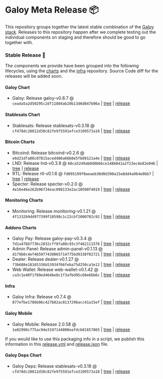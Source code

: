 # Galoy Meta Release 📦

This repository groups together the latest stable combination of the [Galoy stack](https://github.com/GaloyMoney/awesome-galoy#tech-components). 
Releases to this repository happen after we complete testing out the individual components on staging and therefore should be good to go together with.

### Stable Release 🎉

The components we provide have been grouped into the following lifecycles, using the [charts](https://github.com/GaloyMoney/charts) and the [infra](https://github.com/GaloyMoney/galoy-infra) repository. 
Source Code diff for the releases will be added soon.

#### Galoy Chart
- Galoy: Release galoy-v0.8.7 @ `ceada5a2d50295c2df11884ab20b13d6d847b06a` | [tree](https://github.com/GaloyMoney/charts/tree/ceada5a2d50295c2df11884ab20b13d6d847b06a/charts/galoy) | [release](https://github.com/GaloyMoney/charts/releases/tag/galoy-v0.8.7)

#### Stablesats Chart
- Stablesats: Release stablesats-v0.3.18 @ `cf478dc28812d38c82fe975591efce3109573a18` | [tree](https://github.com/GaloyMoney/charts/tree/cf478dc28812d38c82fe975591efce3109573a18/charts/stablesats) | [release](https://github.com/GaloyMoney/charts/releases/tag/stablesats-v0.3.18)

#### Bitcoin Charts
- Bitcoind: Release bitcoind-v0.2.6 @ `e6d21dfa08c07815aced486a66b0e5fb89121a4e` | [tree](https://github.com/GaloyMoney/charts/tree/e6d21dfa08c07815aced486a66b0e5fb89121a4e/charts/bitcoind) | [release](https://github.com/GaloyMoney/charts/releases/tag/bitcoind-v0.2.6)
- LND: Release lnd-v0.3.9 @ `60ca5249ab0d8b66ce148b041a2f23ec4e82e046` | [tree](https://github.com/GaloyMoney/charts/tree/60ca5249ab0d8b66ce148b041a2f23ec4e82e046/charts/lnd) | [release](https://github.com/GaloyMoney/charts/releases/tag/lnd-v0.3.9)
- RTL: Release rtl-v0.1.6 @ `fd095199f0aeaeb30d0d390a15e8dd4a964e0bb7` | [tree](https://github.com/GaloyMoney/charts/tree/fd095199f0aeaeb30d0d390a15e8dd4a964e0bb7/charts/rtl) | [release](https://github.com/GaloyMoney/charts/releases/tag/rtl-v0.1.6)
- Specter: Release specter-v0.2.0 @ `4e16e46e262b96f34eac098133e2ac10590f4019` | [tree](https://github.com/GaloyMoney/charts/tree/4e16e46e262b96f34eac098133e2ac10590f4019/charts/specter) | [release](https://github.com/GaloyMoney/charts/releases/tag/specter-v0.2.0)

#### Monitoring Charts
- Monitoring: Release monitoring-v0.1.21 @ `4f1332b9dd977399f18598c1c22cbf2000702c92` | [tree](https://github.com/GaloyMoney/charts/tree/4f1332b9dd977399f18598c1c22cbf2000702c92/charts/monitoring) | [release](https://github.com/GaloyMoney/charts/releases/tag/monitoring-v0.1.21)

#### Addons Charts
- Galoy Pay: Release galoy-pay-v0.3.4 @ `7d1a47bb7736c2032cff8fa88c93c3f462111576` | [tree](https://github.com/GaloyMoney/charts/tree/7d1a47bb7736c2032cff8fa88c93c3f462111576/charts/galoy-pay) | [release](https://github.com/GaloyMoney/charts/releases/tag/galoy-pay-v0.3.4)
- Admin Panel: Release admin-panel-v0.1.13 @ `d179b0c4ef465977430865714775bd9338f02721` | [tree](https://github.com/GaloyMoney/charts/tree/d179b0c4ef465977430865714775bd9338f02721/charts/admin-panel) | [release](https://github.com/GaloyMoney/charts/releases/tag/admin-panel-v0.1.13)
- Dealer: Release dealer-v0.1.27 @ `73b688e18165336b53934f66feba75d250ca3e12` | [tree](https://github.com/GaloyMoney/charts/tree/73b688e18165336b53934f66feba75d250ca3e12/charts/dealer) | [release](https://github.com/GaloyMoney/charts/releases/tag/dealer-v0.1.27)
- Web Wallet: Release web-wallet-v0.1.42 @ `ca3c1e40f1f89ed464be8c1f3afbd95c68e66b6c` | [tree](https://github.com/GaloyMoney/charts/tree/ca3c1e40f1f89ed464be8c1f3afbd95c68e66b6c/charts/web-wallet) | [release](https://github.com/GaloyMoney/charts/releases/tag/web-wallet-v0.1.42)

#### Infra

- Galoy Infra: Release v0.7.4 @ `877efbe1786b06c427b82ac8137296acc41a15ef` | [tree](https://github.com/GaloyMoney/galoy-infra/tree/877efbe1786b06c427b82ac8137296acc41a15ef) | [release](https://github.com/GaloyMoney/galoy-infra/releases/tag/v0.7.4)

#### Galoy Mobile

- Galoy Mobile: Release 2.0.58 @ `1e02990c775ac94e3197144800eafdcb81657865` | [tree](https://github.com/GaloyMoney/galoy-mobile/tree/1e02990c775ac94e3197144800eafdcb81657865) | [release](https://github.com/GaloyMoney/galoy-mobile/releases/tag/2.0.58)

If you would like to use this packaging info in a script, we publish this information in this [release.yml](./release.yml) and [release.json](./release.json) file.

#### Galoy Deps Chart
- Galoy Deps: Release stablesats-v0.3.18 @ `cf478dc28812d38c82fe975591efce3109573a18` | [tree](https://github.com/GaloyMoney/charts/tree/cf478dc28812d38c82fe975591efce3109573a18/charts/galoy-deps) | [release](https://github.com/GaloyMoney/charts/releases/tag/stablesats-v0.3.18)
